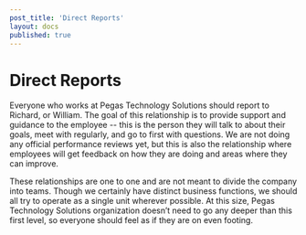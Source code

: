 ```yaml
---
post_title: 'Direct Reports'
layout: docs
published: true
---
```

# Direct Reports

Everyone who works at Pegas Technology Solutions should report to Richard, or William. The goal of this relationship is to provide support and guidance to the employee -- this is the person they will talk to about their goals, meet with regularly, and go to first with questions. We are not doing any official performance reviews yet, but this is also the relationship where employees will get feedback on how they are doing and areas where they can improve.

These relationships are one to one and are not meant to divide the company into teams. Though we certainly have distinct business functions, we should all try to operate as a single unit wherever possible. At this size, Pegas Technology Solutions organization doesn’t need to go any deeper than this first level, so everyone should feel as if they are on even footing.
